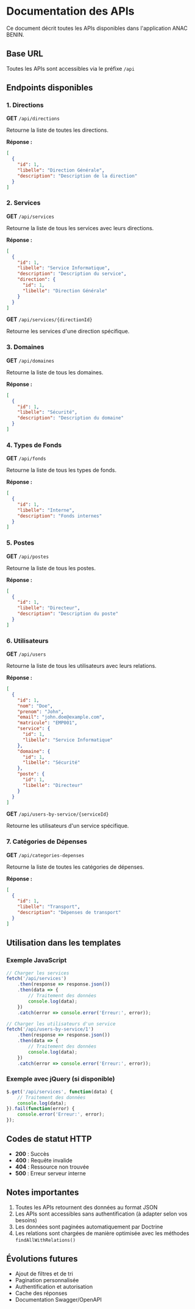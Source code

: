 # Documentation des APIs

Ce document décrit toutes les APIs disponibles dans l'application ANAC BENIN.

## Base URL
Toutes les APIs sont accessibles via le préfixe `/api`

## Endpoints disponibles

### 1. Directions
**GET** `/api/directions`

Retourne la liste de toutes les directions.

**Réponse :**
```json
[
  {
    "id": 1,
    "libelle": "Direction Générale",
    "description": "Description de la direction"
  }
]
```

### 2. Services
**GET** `/api/services`

Retourne la liste de tous les services avec leurs directions.

**Réponse :**
```json
[
  {
    "id": 1,
    "libelle": "Service Informatique",
    "description": "Description du service",
    "direction": {
      "id": 1,
      "libelle": "Direction Générale"
    }
  }
]
```

**GET** `/api/services/{directionId}`

Retourne les services d'une direction spécifique.

### 3. Domaines
**GET** `/api/domaines`

Retourne la liste de tous les domaines.

**Réponse :**
```json
[
  {
    "id": 1,
    "libelle": "Sécurité",
    "description": "Description du domaine"
  }
]
```

### 4. Types de Fonds
**GET** `/api/fonds`

Retourne la liste de tous les types de fonds.

**Réponse :**
```json
[
  {
    "id": 1,
    "libelle": "Interne",
    "description": "Fonds internes"
  }
]
```

### 5. Postes
**GET** `/api/postes`

Retourne la liste de tous les postes.

**Réponse :**
```json
[
  {
    "id": 1,
    "libelle": "Directeur",
    "description": "Description du poste"
  }
]
```

### 6. Utilisateurs
**GET** `/api/users`

Retourne la liste de tous les utilisateurs avec leurs relations.

**Réponse :**
```json
[
  {
    "id": 1,
    "nom": "Doe",
    "prenom": "John",
    "email": "john.doe@example.com",
    "matricule": "EMP001",
    "service": {
      "id": 1,
      "libelle": "Service Informatique"
    },
    "domaine": {
      "id": 1,
      "libelle": "Sécurité"
    },
    "poste": {
      "id": 1,
      "libelle": "Directeur"
    }
  }
]
```

**GET** `/api/users-by-service/{serviceId}`

Retourne les utilisateurs d'un service spécifique.

### 7. Catégories de Dépenses
**GET** `/api/categories-depenses`

Retourne la liste de toutes les catégories de dépenses.

**Réponse :**
```json
[
  {
    "id": 1,
    "libelle": "Transport",
    "description": "Dépenses de transport"
  }
]
```

## Utilisation dans les templates

### Exemple JavaScript
```javascript
// Charger les services
fetch('/api/services')
    .then(response => response.json())
    .then(data => {
        // Traitement des données
        console.log(data);
    })
    .catch(error => console.error('Erreur:', error));

// Charger les utilisateurs d'un service
fetch('/api/users-by-service/1')
    .then(response => response.json())
    .then(data => {
        // Traitement des données
        console.log(data);
    })
    .catch(error => console.error('Erreur:', error));
```

### Exemple avec jQuery (si disponible)
```javascript
$.get('/api/services', function(data) {
    // Traitement des données
    console.log(data);
}).fail(function(error) {
    console.error('Erreur:', error);
});
```

## Codes de statut HTTP

- **200** : Succès
- **400** : Requête invalide
- **404** : Ressource non trouvée
- **500** : Erreur serveur interne

## Notes importantes

1. Toutes les APIs retournent des données au format JSON
2. Les APIs sont accessibles sans authentification (à adapter selon vos besoins)
3. Les données sont paginées automatiquement par Doctrine
4. Les relations sont chargées de manière optimisée avec les méthodes `findAllWithRelations()`

## Évolutions futures

- Ajout de filtres et de tri
- Pagination personnalisée
- Authentification et autorisation
- Cache des réponses
- Documentation Swagger/OpenAPI
